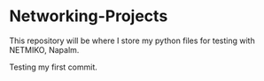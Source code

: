 # Networking-Projects
This repository will be where I store my python files for testing with NETMIKO, Napalm.

Testing my first commit.

